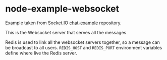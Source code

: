 # node-example-websocket

Example taken from Socket.IO [chat-example](https://github.com/rauchg/chat-example) repository.

This is the Websocket server that serves all the messages.

Redis is used to link all the websocket servers together, so a message can be broadcast to all users.
`REDIS_HOST` and `REDIS_PORT` environment variables define where live the Redis server.





